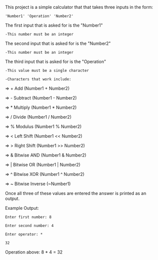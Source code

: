 This project is a simple calculator that that takes three inputs in the form:

	'Number1' 'Operation' 'Number2'
  
The first input that is asked for is the "Number1"

	-This number must be an integer
  
The second input that is asked for is the "Number2"

  	-This number must be an integer
  
The third input that is asked for is the "Operation"

  	-This value must be a single character
  
 	-Characters that work include:
  
  
  => + Add (Number1 + Number2)           
  
  => - Subtract (Number1 - Number2)      
  
  => * Multiply (Number1 * Number2)      
  
  => / Divide (Number1 / Number2)        
  
  => % Modulus (Number1 % Number2)       
  
  => < Left Shift (Number1 << Number2)   
  
  => > Right Shift (Number1 >> Number2)  
  
  => & Bitwise AND (Number1 & Number2)   
  
  => | Bitwise OR (Number1 | Number2)    
  
  => ^ Bitwise XOR (Number1 ^ Number2)   
  
  => ~ Bitwise Inverse (~Number1)        
  
  
Once all three of these values are entered the answer is printed as an output.


Example Output:

	Enter first number: 8

	Enter second number: 4

	Enter operator: *

	32


Operation above: 8 * 4 = 32

